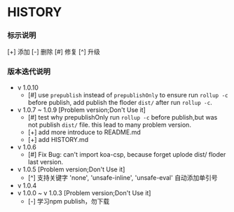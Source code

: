 # HISTORY

### 标示说明

[+] 添加  [-] 删除  [#] 修复  [^] 升级

### 版本迭代说明

* v 1.0.10
  * [#] use `prepublish` instead of `prepublishOnly` to ensure run `rollup -c` before publish, add publish the floder `dist/` after run `rollup -c`.
* v 1.0.7 ~ 1.0.9 [Problem version;Don't Use it]
  * [#] test why prepublishOnly run `rollup -c` before publish,but was not publish `dist/` file. this lead to many problem version.
  * [+] add more introduce to README.md
  * [+] add HISTORY.md
* v 1.0.6
  * [#] Fix Bug: can't import koa-csp, because forget uplode dist/ floder last version.
* v 1.0.5 [Problem version;Don't Use it]
  * [^] 支持关键字 'none', 'unsafe-inline', 'unsafe-eval' 自动添加单引号
* v 1.0.4
* v 1.0.0 ~ v 1.0.3 [Problem version;Don't Use it]
  * [-] 学习npm publish，勿下载
